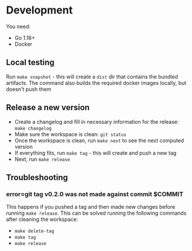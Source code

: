 # Development

You need:

- Go 1.18+
- Docker

## Local testing

Run `make snapshot` - this will create a `dist` dir that contains the bundled artifacts. The command also builds the required docker images locally, but doesn't push them

## Release a new version

- Create a changelog and fill in necessary information for the release: `make changelog`
- Make sure the workspace is clean: `git status`
- Once the workspace is clean, run `make next` to see the next computed version
- If everything fits, run `make tag` - this will create and push a new tag
- Next, run `make release`

## Troubleshooting

### error=git tag v0.2.0 was not made against commit $COMMIT

This happens if you pushed a tag and then made new changes before running `make release`. This can be solved running the following commands after cleaning the workspace:

- `make delete-tag`
- `make tag`
- `make release`
